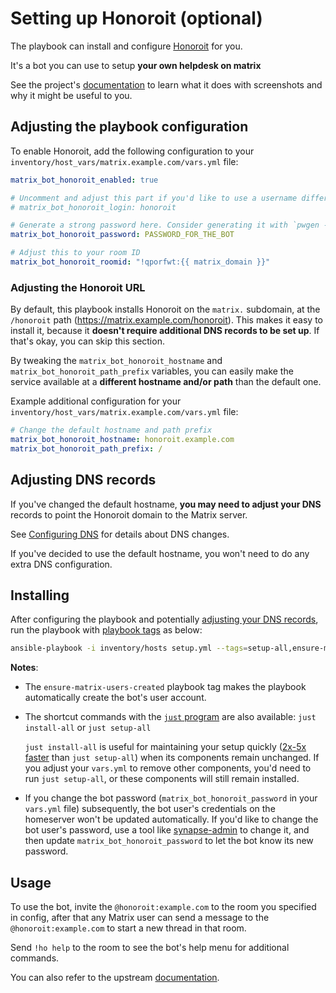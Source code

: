 <!--
SPDX-FileCopyrightText: 2022 MDAD Team and contributors

SPDX-License-Identifier: AGPL-3.0-or-later
-->

# Setting up Honoroit (optional)

The playbook can install and configure [Honoroit](https://github.com/etkecc/honoroit) for you.

It's a bot you can use to setup **your own helpdesk on matrix**

See the project's [documentation](https://github.com/etkecc/honoroit#how-it-looks-like) to learn what it does with screenshots and why it might be useful to you.

## Adjusting the playbook configuration

To enable Honoroit, add the following configuration to your `inventory/host_vars/matrix.example.com/vars.yml` file:

```yaml
matrix_bot_honoroit_enabled: true

# Uncomment and adjust this part if you'd like to use a username different than the default
# matrix_bot_honoroit_login: honoroit

# Generate a strong password here. Consider generating it with `pwgen -s 64 1`
matrix_bot_honoroit_password: PASSWORD_FOR_THE_BOT

# Adjust this to your room ID
matrix_bot_honoroit_roomid: "!qporfwt:{{ matrix_domain }}"
```

### Adjusting the Honoroit URL

By default, this playbook installs Honoroit on the `matrix.` subdomain, at the `/honoroit` path (https://matrix.example.com/honoroit). This makes it easy to install it, because it **doesn't require additional DNS records to be set up**. If that's okay, you can skip this section.

By tweaking the `matrix_bot_honoroit_hostname` and `matrix_bot_honoroit_path_prefix` variables, you can easily make the service available at a **different hostname and/or path** than the default one.

Example additional configuration for your `inventory/host_vars/matrix.example.com/vars.yml` file:

```yaml
# Change the default hostname and path prefix
matrix_bot_honoroit_hostname: honoroit.example.com
matrix_bot_honoroit_path_prefix: /
```

## Adjusting DNS records

If you've changed the default hostname, **you may need to adjust your DNS** records to point the Honoroit domain to the Matrix server.

See [Configuring DNS](configuring-dns.md) for details about DNS changes.

If you've decided to use the default hostname, you won't need to do any extra DNS configuration.

## Installing

After configuring the playbook and potentially [adjusting your DNS records](#adjusting-dns-records), run the playbook with [playbook tags](playbook-tags.md) as below:

<!-- NOTE: let this conservative command run (instead of install-all) to make it clear that failure of the command means something is clearly broken. -->
```sh
ansible-playbook -i inventory/hosts setup.yml --tags=setup-all,ensure-matrix-users-created,start
```

**Notes**:

- The `ensure-matrix-users-created` playbook tag makes the playbook automatically create the bot's user account.

- The shortcut commands with the [`just` program](just.md) are also available: `just install-all` or `just setup-all`

  `just install-all` is useful for maintaining your setup quickly ([2x-5x faster](../CHANGELOG.md#2x-5x-performance-improvements-in-playbook-runtime) than `just setup-all`) when its components remain unchanged. If you adjust your `vars.yml` to remove other components, you'd need to run `just setup-all`, or these components will still remain installed.

- If you change the bot password (`matrix_bot_honoroit_password` in your `vars.yml` file) subsequently, the bot user's credentials on the homeserver won't be updated automatically. If you'd like to change the bot user's password, use a tool like [synapse-admin](configuring-playbook-synapse-admin.md) to change it, and then update `matrix_bot_honoroit_password` to let the bot know its new password.

## Usage

To use the bot, invite the `@honoroit:example.com` to the room you specified in config, after that any Matrix user can send a message to the `@honoroit:example.com` to start a new thread in that room.

Send `!ho help` to the room to see the bot's help menu for additional commands.

You can also refer to the upstream [documentation](https://github.com/etkecc/honoroit#features).
